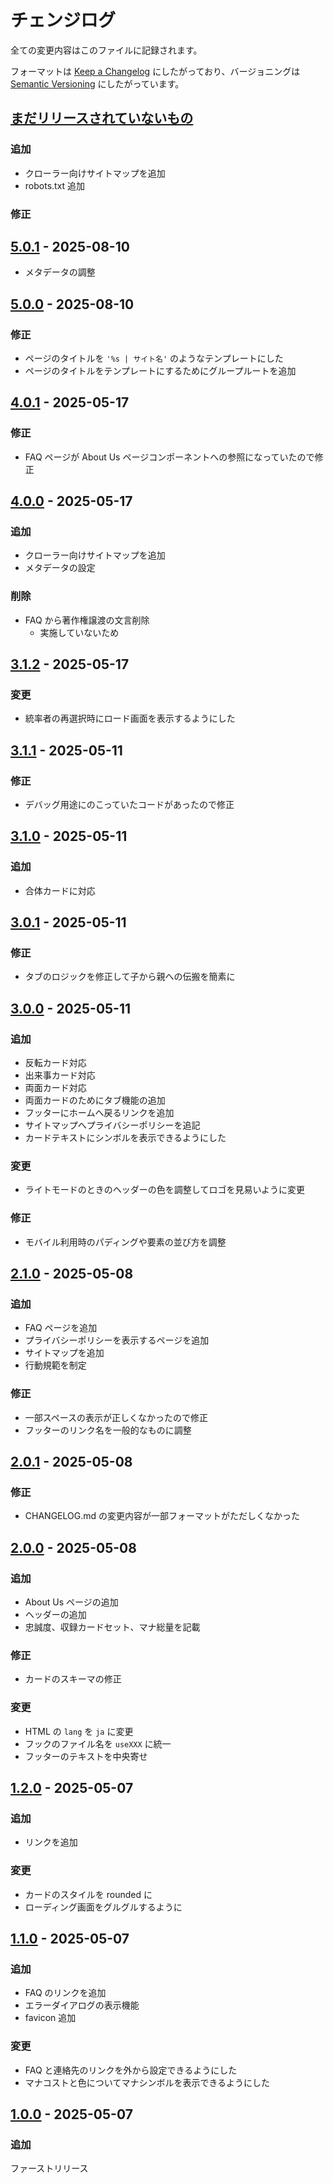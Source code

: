 # チェンジログ

全ての変更内容はこのファイルに記録されます。

フォーマットは [Keep a Changelog](https://keepachangelog.com/en/1.1.0/) にしたがっており、バージョニングは [Semantic Versioning](https://semver.org/spec/v2.0.0.html) にしたがっています。

## [まだリリースされていないもの]

### 追加

- クローラー向けサイトマップを追加
- robots.txt 追加

### 修正

## [5.0.1] - 2025-08-10

- メタデータの調整

## [5.0.0] - 2025-08-10

### 修正

- ページのタイトルを `'%s | サイト名'` のようなテンプレートにした
- ページのタイトルをテンプレートにするためにグループルートを追加

## [4.0.1] - 2025-05-17

### 修正

- FAQ ページが About Us ページコンポーネントへの参照になっていたので修正

## [4.0.0] - 2025-05-17

### 追加

- クローラー向けサイトマップを追加
- メタデータの設定

### 削除

- FAQ から著作権譲渡の文言削除
  - 実施していないため

## [3.1.2] - 2025-05-17

### 変更

- 統率者の再選択時にロード画面を表示するようにした

## [3.1.1] - 2025-05-11

### 修正

- デバッグ用途にのこっていたコードがあったので修正

## [3.1.0] - 2025-05-11

### 追加

- 合体カードに対応

## [3.0.1] - 2025-05-11

### 修正

- タブのロジックを修正して子から親への伝搬を簡素に

## [3.0.0] - 2025-05-11

### 追加

- 反転カード対応
- 出来事カード対応
- 両面カード対応
- 両面カードのためにタブ機能の追加
- フッターにホームへ戻るリンクを追加
- サイトマップへプライバシーポリシーを追記
- カードテキストにシンボルを表示できるようにした

### 変更

- ライトモードのときのヘッダーの色を調整してロゴを見易いように変更

### 修正

- モバイル利用時のパディングや要素の並び方を調整

## [2.1.0] - 2025-05-08

### 追加

- FAQ ページを追加
- プライバシーポリシーを表示するページを追加
- サイトマップを追加
- 行動規範を制定

### 修正

- 一部スペースの表示が正しくなかったので修正
- フッターのリンク名を一般的なものに調整

## [2.0.1] - 2025-05-08

### 修正

- CHANGELOG.md の変更内容が一部フォーマットがただしくなかった

## [2.0.0] - 2025-05-08

### 追加

- About Us ページの追加
- ヘッダーの追加
- 忠誠度、収録カードセット、マナ総量を記載

### 修正

- カードのスキーマの修正

### 変更

- HTML の `lang` を `ja` に変更
- フックのファイル名を `useXXX` に統一
- フッターのテキストを中央寄せ

## [1.2.0] - 2025-05-07

### 追加

- リンクを追加

### 変更

- カードのスタイルを rounded に
- ローディング画面をグルグルするように

## [1.1.0] - 2025-05-07

### 追加

- FAQ のリンクを追加
- エラーダイアログの表示機能
- favicon 追加

### 変更

- FAQ と連絡先のリンクを外から設定できるようにした
- マナコストと色についてマナシンボルを表示できるようにした

## [1.0.0] - 2025-05-07

### 追加

ファーストリリース

[まだリリースされていないもの]: https://github.com/izzet-mtg/random-commander-jp/compare/v5.0.1...HEAD
[5.0.1]: https://github.com/izzet-mtg/random-commander-jp/compare/v4.0.1...v5.0.1
[5.0.0]: https://github.com/izzet-mtg/random-commander-jp/compare/v4.0.1...v5.0.0
[4.0.1]: https://github.com/izzet-mtg/random-commander-jp/compare/v4.0.0...v4.0.1
[4.0.0]: https://github.com/izzet-mtg/random-commander-jp/compare/v3.1.2...v4.0.0
[3.1.2]: https://github.com/izzet-mtg/random-commander-jp/compare/v3.1.1...v3.1.2
[3.1.1]: https://github.com/izzet-mtg/random-commander-jp/compare/v3.1.0...v3.1.1
[3.1.0]: https://github.com/izzet-mtg/random-commander-jp/compare/v3.0.1...v3.1.0
[3.0.1]: https://github.com/izzet-mtg/random-commander-jp/compare/v3.0.0...v3.0.1
[3.0.0]: https://github.com/izzet-mtg/random-commander-jp/compare/v2.1.0...v3.0.0
[2.1.0]: https://github.com/izzet-mtg/random-commander-jp/compare/v2.0.1...v2.1.0
[2.0.1]: https://github.com/izzet-mtg/random-commander-jp/compare/v2.0.0...v2.0.1
[2.0.0]: https://github.com/izzet-mtg/random-commander-jp/compare/v1.2.0...v2.0.0
[1.2.0]: https://github.com/izzet-mtg/random-commander-jp/compare/v1.1.0...v1.2.0
[1.1.0]: https://github.com/izzet-mtg/random-commander-jp/compare/v1.0.0...v1.1.0
[1.0.0]: https://github.com/izzet-mtg/random-commander-jp/releases/tag/v1.0.0
